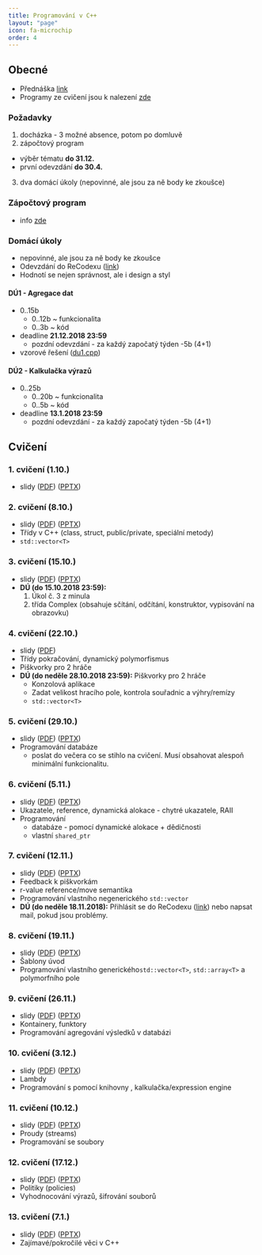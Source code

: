 ```yaml
---
title: Programování v C++
layout: "page"
icon: fa-microchip
order: 4
---
```


## Obecné
- Přednáška [link](http://www.ksi.mff.cuni.cz/en/lectures/NPRG041/html/nprg041.html)
- Programy ze cvičení jsou k nalezení [zde](https://github.com/fan1x/teaching-cpp-2018_19)

### Požadavky
1. docházka - 3 možné absence, potom po domluvě
2. zápočtový program
  - výběr tématu **do 31.12.**
  - první odevzdání **do 30.4.**
3. dva domácí úkoly (nepovinné, ale jsou za ně body ke zkoušce)

### Zápočtový program
- info [zde](projects)

### Domácí úkoly
- nepovinné, ale jsou za ně body ke zkoušce
- Odevzdání do ReCodexu ([link](https://recodex.mff.cuni.cz/))
- Hodnotí se nejen správnost, ale i design a styl

#### DÚ1 - Agregace dat
- 0..15b
  - 0..12b ~ funkcionalita
  - 0..3b ~ kód
- deadline **21.12.2018 23:59**
  - pozdní odevzdání - za každý započatý týden -5b (4+1)
- vzorové řešení ([du1.cpp](data/2018-19/cpp/du1.cpp))

#### DÚ2 - Kalkulačka výrazů
- 0..25b
  - 0..20b ~ funkcionalita
  - 0..5b ~ kód
- deadline **13.1.2018 23:59**
  - pozdní odevzdání - za každý započatý týden -5b (4+1)

## Cvičení
### 1. cvičení (1.10.)
- slidy ([PDF](data/2018-19/cpp/cv1/cpp_cv1.pdf)) ([PPTX](data/2018-19/cpp/cv1/cpp_cv1.pptx))

### 2. cvičení (8.10.)
- slidy ([PDF](data/2018-19/cpp/cv2/cpp_cv2.pdf)) ([PPTX](data/2018-19/cpp/cv2/cpp_cv2.pptx))
- Třídy v C++ (class, struct, public/private, speciální metody)
- `std::vector<T>`

### 3. cvičení (15.10.)
- slidy ([PDF](data/2018-19/cpp/cv3/cpp_cv3.pdf)) ([PPTX](data/2018-19/cpp/cv3/cpp_cv3.pptx))
- **DÚ (do 15.10.2018 23:59):** 
    1. Úkol č. 3 z minula
	2. třída Complex (obsahuje sčítání, odčítání, konstruktor, vypisování na obrazovku)

### 4. cvičení (22.10.)
- slidy ([PDF](data/2018-19/cpp/cv4/cpp_cv4.pdf))
- Třídy pokračování, dynamický polymorfismus
- Piškvorky pro 2 hráče
- **DÚ (do neděle 28.10.2018 23:59):** Piškvorky pro 2 hráče
  - Konzolová aplikace
  - Zadat velikost hracího pole, kontrola souřadnic a výhry/remízy
  - `std::vector<T>`

### 5. cvičení (29.10.)
- slidy ([PDF](data/2018-19/cpp/cv5/cpp_cv5.pdf)) ([PPTX](data/2018-19/cpp/cv5/cpp_cv5.pptx))
- Programování databáze
  - poslat do večera co se stihlo na cvičení. Musí obsahovat alespoň minimální funkcionalitu.

### 6. cvičení (5.11.)
- slidy ([PDF](data/2018-19/cpp/cv6/cpp_cv6.pdf)) ([PPTX](data/2018-19/cpp/cv6/cpp_cv6.pptx))
- Ukazatele, reference, dynamická alokace - chytré ukazatele, RAII
- Programování
  - databáze - pomocí dynamické alokace + dědičnosti
  - vlastní `shared_ptr`

### 7. cvičení (12.11.)
- slidy ([PDF](data/2018-19/cpp/cv7/cpp_cv7.pdf)) ([PPTX](data/2018-19/cpp/cv7/cpp_cv7.pptx))
- Feedback k piškvorkám
- r-value reference/move semantika
- Programování vlastního negenerického `std::vector`
- **DÚ (do neděle 18.11.2018):** Přihlásit se do ReCodexu ([link](https://recodex.mff.cuni.cz/)) nebo napsat mail, pokud jsou problémy.

### 8. cvičení (19.11.)
- slidy ([PDF](data/2018-19/cpp/cv8/cpp_cv8.pdf)) ([PPTX](data/2018-19/cpp/cv8/cpp_cv8.pptx))
- Šablony úvod
- Programování vlastního generického`std::vector<T>`, `std::array<T>` a polymorfního pole

### 9. cvičení (26.11.)
- slidy ([PDF](data/2018-19/cpp/cv9/cpp_cv9.pdf)) ([PPTX](data/2018-19/cpp/cv9/cpp_cv9.pptx))
- Kontainery, funktory
- Programování agregování výsledků v databázi

### 10. cvičení (3.12.)
- slidy ([PDF](data/2018-19/cpp/cv10/cpp_cv10.pdf)) ([PPTX](data/2018-19/cpp/cv10/cpp_cv10.pptx))
- Lambdy
- Programování s pomocí knihovny <algorithm>, kalkulačka/expression engine

### 11. cvičení (10.12.)
- slidy ([PDF](data/2018-19/cpp/cv11/cpp_cv11.pdf)) ([PPTX](data/2018-19/cpp/cv11/cpp_cv11.pptx))
- Proudy (streams)
- Programování  se soubory

### 12. cvičení (17.12.)
- slidy ([PDF](data/2018-19/cpp/cv12/cpp_cv12.pdf)) ([PPTX](data/2018-19/cpp/cv12/cpp_cv12.pptx))
- Politiky (policies)
- Vyhodnocování výrazů, šifrování souborů

### 13. cvičení (7.1.)
- slidy ([PDF](data/2018-19/cpp/cv11/cpp_cv11.pdf)) ([PPTX](data/2018-19/cpp/cv11/cpp_cv11.pptx))
- Zajímavé/pokročilé věci v C++